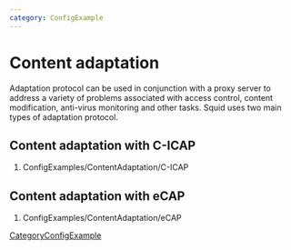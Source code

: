 ```yaml
---
category: ConfigExample
---
```

# Content adaptation

Adaptation protocol can be used in conjunction with a proxy server to
address a variety of problems associated with access control, content
modification, anti-virus monitoring and other tasks. Squid uses two main
types of adaptation protocol.

## Content adaptation with C-ICAP

1.  ConfigExamples/ContentAdaptation/C-ICAP

## Content adaptation with eCAP

1.  ConfigExamples/ContentAdaptation/eCAP

[CategoryConfigExample](/CategoryConfigExample)
